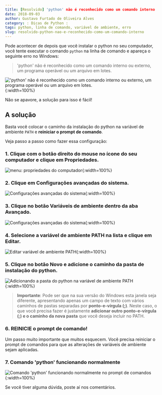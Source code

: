 ```yaml
---
title: [Resolvido] 'python' não é reconhecido como um comando interno
date: 2018-09-03
author: Gustavo Furtado de Oliveira Alves
category: : Dicas de Python :
tags: python, linha de comando, variável de ambiente, erro
slug: resolvido-python-nao-e-reconhecido-como-um-comando-interno
---
```


Pode acontecer de depois que você instalar o python no seu computador,
você tente executar o comando `python` na linha de comando e apareça o seguinte erro no Windows:

>'python' não é reconhecido como um comando interno
ou externo, um programa operável ou um arquivo em lotes.

!['python' não é reconhecido como um comando interno ou externo, um programa operável ou um arquivo em lotes.](/images/resolvido-python-nao-e-reconhecido-como-um-comando-interno/python-nao-e-reconhecido.png){:width=100%}

Não se apavore, a solução para isso é fácil!

## A solução

Basta você colocar o caminho da instalação do python na variável de ambiente `PATH` e **reiniciar o prompt de comando**.

Veja passo a passo como fazer essa configuração:

### 1. Clique com o botão direito do mouse no ícone do seu computador e clique em **Propriedades**.

![menu: propriedades do computador](/images/resolvido-python-nao-e-reconhecido-como-um-comando-interno/meu-computador-propriedades.png){:width=100%}

### 2. Clique em **Configurações avançadas do sistema**.

![Configurações avançadas do sistema](/images/resolvido-python-nao-e-reconhecido-como-um-comando-interno/configuracoes-avancadas-do-sistema.png){:width=100%}

### 3. Clique no botão **Variáveis de ambiente** dentro da aba **Avançado**.

![Configurações avançadas do sistema](/images/resolvido-python-nao-e-reconhecido-como-um-comando-interno/botao-variaveis-de-ambiente.png){:width=100%}

### 4. Selecione a variável de ambiente **PATH** na lista e clique em **Editar**.

![Editar variável de ambiente PATH](/images/resolvido-python-nao-e-reconhecido-como-um-comando-interno/edicao-variavel-de-ambiente-PATH.png){:width=100%}

### 5. Clique no botão **Novo** e adicione o caminho da pasta de instalação do python.

![Adicionando a pasta do python na variável de ambiente PATH](/images/resolvido-python-nao-e-reconhecido-como-um-comando-interno/adiciona-python-no-PATH.png){:width=100%}

> **Importante**: Pode ser que na sua versão do Windows esta janela seja diferente, apresentando apenas um campo de texto com vários caminhos de pastas separadas por **ponto-e-vírgula (;)**. Neste caso, o que você precisa fazer é justamente **adicionar outro ponto-e-vírgula (;) e o caminho da nova pasta** que você deseja incluir no PATH.

### 6. REINICIE o prompt de comando!

Um passo muito importante que muitos esquecem.
Você precisa reiniciar o prompt de comandos para que as alterações de variáveis de ambiente sejam aplicadas.

### 7. Comando 'python' funcionando normalmente

![Comando 'python' funcionando normalmente no prompt de comandos](/images/resolvido-python-nao-e-reconhecido-como-um-comando-interno/python-funcionando.png){:width=100%}

Se você tiver alguma dúvida, poste aí nos comentários.